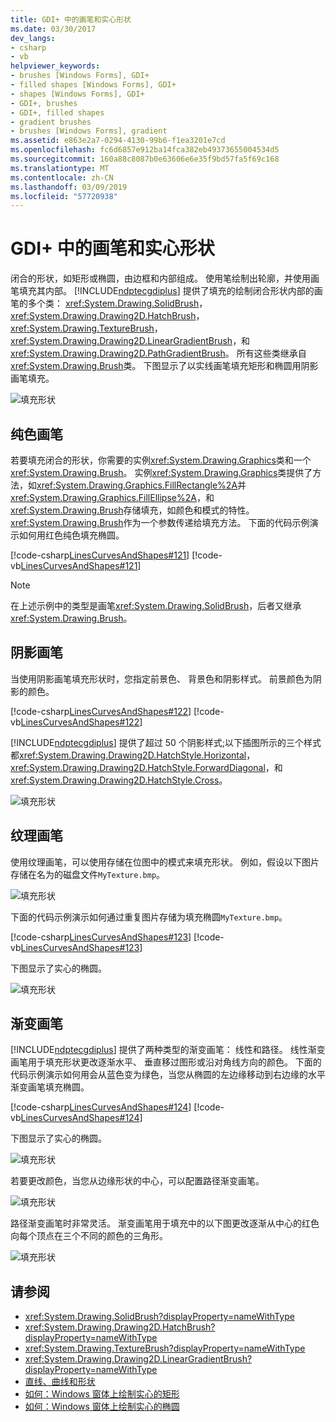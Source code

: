 ```yaml
---
title: GDI+ 中的画笔和实心形状
ms.date: 03/30/2017
dev_langs:
- csharp
- vb
helpviewer_keywords:
- brushes [Windows Forms], GDI+
- filled shapes [Windows Forms], GDI+
- shapes [Windows Forms], GDI+
- GDI+, brushes
- GDI+, filled shapes
- gradient brushes
- brushes [Windows Forms], gradient
ms.assetid: e863e2a7-0294-4130-99b6-f1ea3201e7cd
ms.openlocfilehash: fc6d6857e912ba14fca382eb49373655004534d5
ms.sourcegitcommit: 160a88c8087b0e63606e6e35f9bd57fa5f69c168
ms.translationtype: MT
ms.contentlocale: zh-CN
ms.lasthandoff: 03/09/2019
ms.locfileid: "57720938"
---
```

# <a name="brushes-and-filled-shapes-in-gdi"></a>GDI+ 中的画笔和实心形状
闭合的形状，如矩形或椭圆，由边框和内部组成。 使用笔绘制出轮廓，并使用画笔填充其内部。 [!INCLUDE[ndptecgdiplus](../../../../includes/ndptecgdiplus-md.md)] 提供了填充的绘制闭合形状内部的画笔的多个类： <xref:System.Drawing.SolidBrush>， <xref:System.Drawing.Drawing2D.HatchBrush>， <xref:System.Drawing.TextureBrush>， <xref:System.Drawing.Drawing2D.LinearGradientBrush>，和<xref:System.Drawing.Drawing2D.PathGradientBrush>。 所有这些类继承自<xref:System.Drawing.Brush>类。 下图显示了以实线画笔填充矩形和椭圆用阴影画笔填充。  
  
 ![填充形状](./media/aboutgdip02-art17.gif "Aboutgdip02_art17")  
  
## <a name="solid-brushes"></a>纯色画笔  
 若要填充闭合的形状，你需要的实例<xref:System.Drawing.Graphics>类和一个<xref:System.Drawing.Brush>。 实例<xref:System.Drawing.Graphics>类提供了方法，如<xref:System.Drawing.Graphics.FillRectangle%2A>并<xref:System.Drawing.Graphics.FillEllipse%2A>，和<xref:System.Drawing.Brush>存储填充，如颜色和模式的特性。 <xref:System.Drawing.Brush>作为一个参数传递给填充方法。 下面的代码示例演示如何用红色纯色填充椭圆。  
  
 [!code-csharp[LinesCurvesAndShapes#121](~/samples/snippets/csharp/VS_Snippets_Winforms/LinesCurvesAndShapes/CS/Class1.cs#121)]
 [!code-vb[LinesCurvesAndShapes#121](~/samples/snippets/visualbasic/VS_Snippets_Winforms/LinesCurvesAndShapes/VB/Class1.vb#121)]  
  
> [!NOTE]
>  在上述示例中的类型是画笔<xref:System.Drawing.SolidBrush>，后者又继承<xref:System.Drawing.Brush>。  
  
## <a name="hatch-brushes"></a>阴影画笔  
 当使用阴影画笔填充形状时，您指定前景色、 背景色和阴影样式。 前景颜色为阴影的颜色。  
  
 [!code-csharp[LinesCurvesAndShapes#122](~/samples/snippets/csharp/VS_Snippets_Winforms/LinesCurvesAndShapes/CS/Class1.cs#122)]
 [!code-vb[LinesCurvesAndShapes#122](~/samples/snippets/visualbasic/VS_Snippets_Winforms/LinesCurvesAndShapes/VB/Class1.vb#122)]  
  
 [!INCLUDE[ndptecgdiplus](../../../../includes/ndptecgdiplus-md.md)] 提供了超过 50 个阴影样式;以下插图所示的三个样式都<xref:System.Drawing.Drawing2D.HatchStyle.Horizontal>， <xref:System.Drawing.Drawing2D.HatchStyle.ForwardDiagonal>，和<xref:System.Drawing.Drawing2D.HatchStyle.Cross>。  
  
 ![填充形状](./media/aboutgdip02-art18.gif "Aboutgdip02_art18")  
  
## <a name="texture-brushes"></a>纹理画笔  
 使用纹理画笔，可以使用存储在位图中的模式来填充形状。 例如，假设以下图片存储在名为的磁盘文件`MyTexture.bmp`。  
  
 ![填充形状](./media/aboutgdip02-art19.gif "Aboutgdip02_Art19")  
  
 下面的代码示例演示如何通过重复图片存储为填充椭圆`MyTexture.bmp`。  
  
 [!code-csharp[LinesCurvesAndShapes#123](~/samples/snippets/csharp/VS_Snippets_Winforms/LinesCurvesAndShapes/CS/Class1.cs#123)]
 [!code-vb[LinesCurvesAndShapes#123](~/samples/snippets/visualbasic/VS_Snippets_Winforms/LinesCurvesAndShapes/VB/Class1.vb#123)]  
  
 下图显示了实心的椭圆。  
  
 ![填充形状](./media/aboutgdip02-art20.gif "AboutGdip02_Art20")  
  
## <a name="gradient-brushes"></a>渐变画笔  
 [!INCLUDE[ndptecgdiplus](../../../../includes/ndptecgdiplus-md.md)] 提供了两种类型的渐变画笔： 线性和路径。 线性渐变画笔用于填充形状更改逐渐水平、 垂直移过图形或沿对角线方向的颜色。 下面的代码示例演示如何用会从蓝色变为绿色，当您从椭圆的左边缘移动到右边缘的水平渐变画笔填充椭圆。  
  
 [!code-csharp[LinesCurvesAndShapes#124](~/samples/snippets/csharp/VS_Snippets_Winforms/LinesCurvesAndShapes/CS/Class1.cs#124)]
 [!code-vb[LinesCurvesAndShapes#124](~/samples/snippets/visualbasic/VS_Snippets_Winforms/LinesCurvesAndShapes/VB/Class1.vb#124)]  
  
 下图显示了实心的椭圆。  
  
 ![填充形状](./media/aboutgdip02-art21.gif "AboutGdip02_Art21")  
  
 若要更改颜色，当您从边缘形状的中心，可以配置路径渐变画笔。  
  
 ![填充形状](./media/aboutgdip02-art22.gif "AboutGdip02_Art22")  
  
 路径渐变画笔时非常灵活。 渐变画笔用于填充中的以下图更改逐渐从中心的红色向每个顶点在三个不同的颜色的三角形。  
  
 ![填充形状](./media/aboutgdip02-art23.gif "AboutGdip02_Art23")  
  
## <a name="see-also"></a>请参阅
- <xref:System.Drawing.SolidBrush?displayProperty=nameWithType>
- <xref:System.Drawing.Drawing2D.HatchBrush?displayProperty=nameWithType>
- <xref:System.Drawing.TextureBrush?displayProperty=nameWithType>
- <xref:System.Drawing.Drawing2D.LinearGradientBrush?displayProperty=nameWithType>
- [直线、曲线和形状](lines-curves-and-shapes.md)
- [如何：Windows 窗体上绘制实心的矩形](how-to-draw-a-filled-rectangle-on-a-windows-form.md)
- [如何：Windows 窗体上绘制实心的椭圆](how-to-draw-a-filled-ellipse-on-a-windows-form.md)
